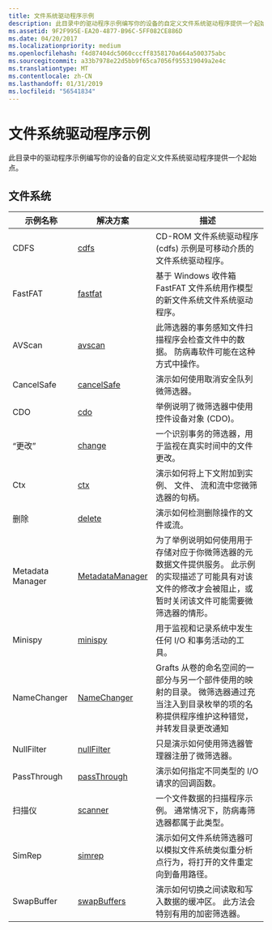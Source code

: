 ```yaml
---
title: 文件系统驱动程序示例
description: 此目录中的驱动程序示例编写你的设备的自定义文件系统驱动程序提供一个起始点。
ms.assetid: 9F2F995E-EA20-4877-B96C-5FF082CE886D
ms.date: 04/20/2017
ms.localizationpriority: medium
ms.openlocfilehash: f4d87404dc5060cccff8358170a664a500375abc
ms.sourcegitcommit: a33b7978e22d5bb9f65ca7056f955319049a2e4c
ms.translationtype: MT
ms.contentlocale: zh-CN
ms.lasthandoff: 01/31/2019
ms.locfileid: "56541834"
---
```

# <a name="file-system-driver-samples"></a>文件系统驱动程序示例


此目录中的驱动程序示例编写你的设备的自定义文件系统驱动程序提供一个起始点。

## <a name="file-systems"></a>文件系统


| 示例名称      | 解决方案                                                           | 描述                                                                                                                                                                                                                                                                            |
|------------------|--------------------------------------------------------------------|----------------------------------------------------------------------------------------------------------------------------------------------------------------------------------------------------------------------------------------------------------------------------------------|
| CDFS             | [cdfs](https://go.microsoft.com/fwlink/p/?LinkId=617642)            | CD-ROM 文件系统驱动程序 (cdfs) 示例是可移动介质的文件系统驱动程序。                                                                                                                                                                                               |
| FastFAT          | [fastfat](https://go.microsoft.com/fwlink/p/?LinkId=620305)         | 基于 Windows 收件箱 FastFAT 文件系统用作模型的新文件系统文件系统驱动程序。                                                                                                                                                                              |
| AVScan           | [avscan](https://go.microsoft.com/fwlink/p/?LinkId=617644)          | 此筛选器的事务感知文件扫描程序会检查文件中的数据。 防病毒软件可能在这种方式中操作。                                                                                                                                                                 |
| CancelSafe       | [cancelSafe](https://go.microsoft.com/fwlink/p/?LinkId=617645)      | 演示如何使用取消安全队列微筛选器。                                                                                                                                                                                                                              |
| CDO              | [cdo](https://go.microsoft.com/fwlink/p/?LinkId=617646)             | 举例说明了微筛选器中使用控件设备对象 (CDO)。                                                                                                                                                                                                                   |
| “更改”           | [change](https://go.microsoft.com/fwlink/p/?LinkId=617647)          | 一个识别事务的筛选器，用于监视在真实时间中的文件更改。                                                                                                                                                                                                                    |
| Ctx              | [ctx](https://go.microsoft.com/fwlink/p/?LinkId=617648)             | 演示如何将上下文附加到实例、 文件、 流和流中您微筛选器的句柄。                                                                                                                                                                               |
| 删除           | [delete](https://go.microsoft.com/fwlink/p/?LinkId=617649)          | 演示如何检测删除操作的文件或流。                                                                                                                                                                                                                              |
| Metadata Manager | [MetadataManager](https://go.microsoft.com/fwlink/p/?LinkId=617650) | 为了举例说明如何使用用于存储对应于你微筛选器的元数据文件提供服务。 此示例的实现描述了可能具有对该文件的修改才会被阻止，或暂时关闭该文件可能需要微筛选器的情形。 |
| Minispy          | [minispy](https://go.microsoft.com/fwlink/p/?LinkId=617651)         | 用于监视和记录系统中发生任何 I/O 和事务活动的工具。                                                                                                                                                                                                  |
| NameChanger      | [NameChanger](https://go.microsoft.com/fwlink/p/?LinkId=617652)     | Grafts 从卷的命名空间的一部分与另一个部件使用的映射的目录。 微筛选器通过充当注入到目录枚举的项的名称提供程序维护这种错觉，并转发目录更改通知                             |
| NullFilter       | [nullFilter](https://go.microsoft.com/fwlink/p/?LinkId=617653)      | 只是演示如何使用筛选器管理器注册了微筛选器。                                                                                                                                                                                                            |
| PassThrough      | [passThrough](https://go.microsoft.com/fwlink/p/?LinkId=617654)     | 演示如何指定不同类型的 I/O 请求的回调函数。                                                                                                                                                                                                    |
| 扫描仪          | [scanner](https://go.microsoft.com/fwlink/p/?LinkId=617655)         | 一个文件数据的扫描程序示例。 通常情况下，防病毒筛选器都属于此类型。                                                                                                                                                                                                           |
| SimRep           | [simrep](https://go.microsoft.com/fwlink/p/?LinkId=617656)          | 演示如何文件系统筛选器可以模拟文件系统类似重分析点行为，将打开的文件重定向到备用路径。                                                                                                                                               |
| SwapBuffer       | [swapBuffers](https://go.microsoft.com/fwlink/p/?LinkId=617657)     | 演示如何切换之间读取和写入数据的缓冲区。 此方法会特别有用的加密筛选器。                                                                                                                                                     |

 

 

 





